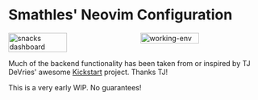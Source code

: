 # Smathles' Neovim Configuration
<div style="display: flex; justify-content: space-between;">


  <img src="https://github.com/user-attachments/assets/e279288b-f77b-4166-a3e0-c3ab5123d140" alt="snacks dashboard" width="48%" />
  
  <img src="https://github.com/user-attachments/assets/aab4cc00-5508-476f-a625-4367b23009fb" alt="working-env" width="48%" />

</div>

Much of the backend functionality has been taken from or inspired by TJ DeVries' awesome [Kickstart](https://github.com/nvim-lua/kickstart.nvim) project. Thanks TJ!

This is a very early WIP. No guarantees!
